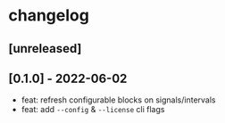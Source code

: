 # changelog

## [unreleased]

## [0.1.0] - 2022-06-02
* feat: refresh configurable blocks on signals/intervals
* feat: add `--config` & `--license` cli flags
